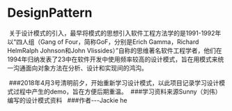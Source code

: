 # DesignPattern
  关于设计模式的引入，最早将模式的思想引入软件工程方法学的是1991-1992年以“四人组（Gang of Four，简称GoF，分别是Erich Gamma，Richard HelmRalph Johnson和John Vlissides）”自称的思维著名软件工程学者，他们在1994年归纳发表了23中在软件开发中使用频率较高的设计模式，旨在用模式来统一沟通面向对象方法在分析、设计和实现间的鸿沟。
  
  ###2018年4月3号清明前夕，开始重新学习设计模式，以此项目记录学习设计模式过程中产生的demo，旨在方便后期重温。
  ###学习资料来源Sunny（刘伟）编写的设计模式资料
  
  ###作者---Jackie he
